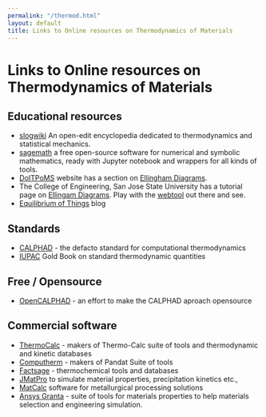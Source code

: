 ```yaml
---
permalink: "/thermod.html"
layout: default
title: Links to Online resources on Thermodynamics of Materials
---
```

# Links to Online resources on Thermodynamics of Materials

## Educational resources
 * [slogwiki](http://www.sklogwiki.org/SklogWiki/index.php/Main_Page) An open-edit encyclopedia dedicated to thermodynamics and statistical mechanics. 
 * [sagemath](http://www.sagemath.org/) a free open-source software for numerical and symbolic mathematics, ready with Jupyter notebook and wrappers for all kinds of tools.
 * [DoITPoMS](http://www.doitpoms.ac.uk/) website has a section on [Ellingham Diagrams](http://www.doitpoms.ac.uk/tlplib/ellingham_diagrams/index.php).
 * The College of Engineering, San Jose State University has a tutorial page on [Ellingam Diagrams](http://www.engr.sjsu.edu/ellingham/tutorial.html). Play with the [webtool](http://www.engr.sjsu.edu/ellingham/ellingham_tool_p1.php) out there and see.
 * [Equilibrium of Things](https://blog.gtt-technologies.de/) blog

## Standards
 * [CALPHAD](http://www.calphad.org/) - the defacto standard for computational thermodynamics
 * [IUPAC](https://goldbook.iupac.org/terms/view/S05927) Gold Book on standard thermodynamic quantities

## Free / Opensource
 * [OpenCALPHAD](http://www.opencalphad.com/) - an effort to make the CALPHAD aproach opensource

## Commercial software
 * [ThermoCalc](https://www.thermocalc.com/) - makers of Thermo-Calc suite of tools and thermodynamic and kinetic databases
 * [Computherm](http://www.computherm.com/) - makers of Pandat Suite of tools
 * [Factsage](http://www.factsage.com/) - thermochemical tools and databases
 * [JMatPro](https://www.sentesoftware.co.uk/jmatpro) to simulate material properties, precipitation kinetics etc.,
 * [MatCalc](https://www.matcalc-engineering.com/start/) software for metallurgical processing solutions
 * [Ansys Granta](https://www.ansys.com/products/materials) - suite of tools for materials properties to help materials selection and engineering simulation.

